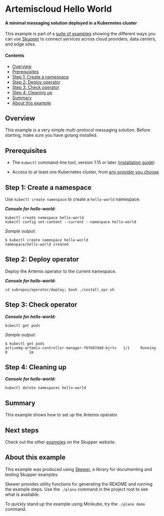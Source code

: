 # Artemiscloud Hello World

#### A minimal messaging solution deployed in a Kubernetes cluster

This example is part of a [suite of examples][examples] showing the
different ways you can use [Skupper][website] to connect services
across cloud providers, data centers, and edge sites.

[website]: https://skupper.io/
[examples]: https://skupper.io/examples/index.html

#### Contents

* [Overview](#overview)
* [Prerequisites](#prerequisites)
* [Step 1: Create a namespace](#step-1-create-a-namespace)
* [Step 2: Deploy operator](#step-2-deploy-operator)
* [Step 3: Check operator](#step-3-check-operator)
* [Step 4: Cleaning up](#step-4-cleaning-up)
* [Summary](#summary)
* [About this example](#about-this-example)

## Overview

This example is a very simple multi-protocol messaging solution.
Before starting, make sure you have golang installed.

## Prerequisites

* The `kubectl` command-line tool, version 1.15 or later
  ([installation guide][install-kubectl])

* Access to at least one Kubernetes cluster, from [any provider you
  choose][kube-providers]

[install-kubectl]: https://kubernetes.io/docs/tasks/tools/install-kubectl/
[kube-providers]: https://skupper.io/start/kubernetes.html

## Step 1: Create a namespace

Use `kubectl create namespace` to create a `hello-world` namespace.

_**Console for hello-world:**_

~~~ shell
kubectl create namespace hello-world
kubectl config set-context --current --namespace hello-world
~~~

_Sample output:_

~~~ console
$ kubectl create namespace hello-world
namespace/hello-world created
~~~

## Step 2: Deploy operator

Deploy the Artemis operator to the current namespace.

_**Console for hello-world:**_

~~~ shell
cd subrepos/operator/deploy; bash ./install_opr.sh
~~~

## Step 3: Check operator

_**Console for hello-world:**_

~~~ shell
kubectl get pods
~~~

_Sample output:_

~~~ console
$ kubectl get pods
activemq-artemis-controller-manager-f8fb97ddd-bjrtv   1/1     Running   0          1m
~~~

## Step 4: Cleaning up

_**Console for hello-world:**_

~~~ shell
kubectl delete namespaces hello-world
~~~

## Summary

This example shows how to set up the Artemis operator.

## Next steps

Check out the other [examples][examples] on the Skupper website.

## About this example

This example was produced using [Skewer][skewer], a library for
documenting and testing Skupper examples.

[skewer]: https://github.com/skupperproject/skewer

Skewer provides utility functions for generating the README and
running the example steps.  Use the `./plano` command in the project
root to see what is available.

To quickly stand up the example using Minikube, try the `./plano demo`
command.
